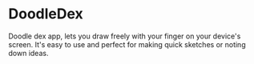 # DoodleDex
Doodle dex app, lets you draw freely with your finger on your device's screen. It's easy to use and perfect for making quick sketches or noting down ideas.
